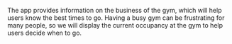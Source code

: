 The app provides information on the business of the gym, which will help users know the best times to go. Having a busy gym can be frustrating for many people,
so we will display the current occupancy at the gym to help users decide when to go.
